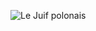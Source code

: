 ![Le Juif polonais](https://upload.wikimedia.org/wikipedia/commons/thumb/9/9d/Mademoiselle_Maupin_de_l%27Op%C3%A9ra_%28Julie_d%27Aubigny%29.jpg/300px-Mademoiselle_Maupin_de_l%27Op%C3%A9ra_%28Julie_d%27Aubigny%29.jpg)
